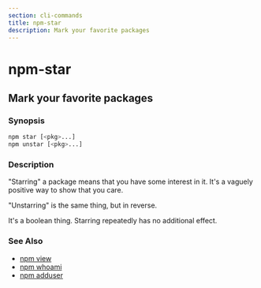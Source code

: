 ```yaml
---
section: cli-commands 
title: npm-star
description: Mark your favorite packages
---
```


# npm-star

## Mark your favorite packages

### Synopsis

```bash
npm star [<pkg>...]
npm unstar [<pkg>...]
```

### Description

"Starring" a package means that you have some interest in it.  It's
a vaguely positive way to show that you care.

"Unstarring" is the same thing, but in reverse.

It's a boolean thing.  Starring repeatedly has no additional effect.

### See Also

* [npm view](/cli-commands/npm-view)
* [npm whoami](/cli-commands/npm-whoami)
* [npm adduser](/cli-commands/npm-adduser)
